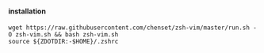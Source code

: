 #### installation

```
wget https://raw.githubusercontent.com/chenset/zsh-vim/master/run.sh -O zsh-vim.sh && bash zsh-vim.sh
source ${ZDOTDIR:-$HOME}/.zshrc
```
